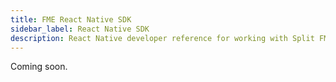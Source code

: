 ```yaml
---
title: FME React Native SDK
sidebar_label: React Native SDK
description: React Native developer reference for working with Split FME
---
```

Coming soon.